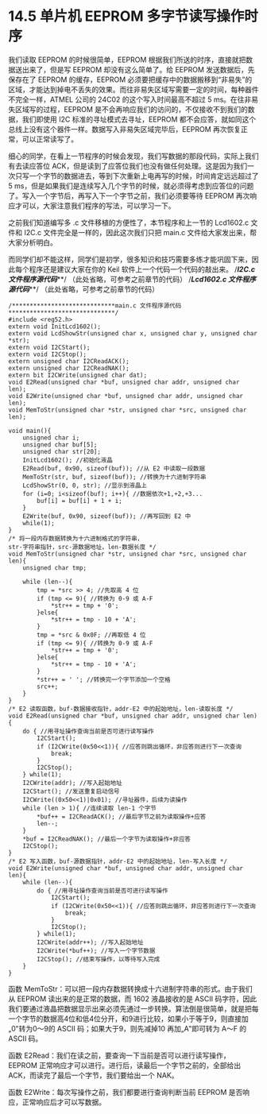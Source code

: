 # 14.5 单片机 EEPROM 多字节读写操作时序

我们读取 EEPROM 的时候很简单，EEPROM 根据我们所送的时序，直接就把数据送出来了，但是写 EEPROM 却没有这么简单了。给 EEPROM 发送数据后，先保存在了 EEPROM 的缓存，EEPROM 必须要把缓存中的数据搬移到“非易失”的区域，才能达到掉电不丢失的效果。而往非易失区域写需要一定的时间，每种器件不完全一样，ATMEL 公司的 24C02 的这个写入时间最高不超过 5 ms。在往非易失区域写的过程，EEPROM 是不会再响应我们的访问的，不仅接收不到我们的数据，我们即使用 I2C 标准的寻址模式去寻址，EEPROM 都不会应答，就如同这个总线上没有这个器件一样。数据写入非易失区域完毕后，EEPROM 再次恢复正常，可以正常读写了。

细心的同学，在看上一节程序的时候会发现，我们写数据的那段代码，实际上我们有去读应答位 ACK，但是读到了应答位我们也没有做任何处理。这是因为我们一次只写一个字节的数据进去，等到下次重新上电再写的时候，时间肯定远远超过了 5 ms，但是如果我们是连续写入几个字节的时候，就必须得考虑到应答位的问题了。写入一个字节后，再写入下一个字节之前，我们必须要等待 EEPROM 再次响应才可以，大家注意我们程序的写法，可以学习一下。

之前我们知道编写多 .c 文件移植的方便性了，本节程序和上一节的 Lcd1602.c 文件和 I2C.c 文件完全是一样的，因此这次我们只把 main.c 文件给大家发出来，帮大家分析明白。

而同学们却不能这样，同学们是初学，很多知识和技巧需要多练才能巩固下来，因此每个程序还是建议大家在你的 Keil 软件上一个代码一个代码的敲出来。
/*****************************I2C.c 文件程序源代码*******************************/
（此处省略，可参考之前章节的代码）
/***************************Lcd1602.c 文件程序源代码*****************************/
（此处省略，可参考之前章节的代码） 

```
/*****************************main.c 文件程序源代码******************************/
#include <reg52.h>
extern void InitLcd1602();
extern void LcdShowStr(unsigned char x, unsigned char y, unsigned char *str);
extern void I2CStart();
extern void I2CStop();
extern unsigned char I2CReadACK();
extern unsigned char I2CReadNAK();
extern bit I2CWrite(unsigned char dat);
void E2Read(unsigned char *buf, unsigned char addr, unsigned char len);
void E2Write(unsigned char *buf, unsigned char addr, unsigned char len);
void MemToStr(unsigned char *str, unsigned char *src, unsigned char len);

void main(){
    unsigned char i;
    unsigned char buf[5];
    unsigned char str[20];
    InitLcd1602(); //初始化液晶
    E2Read(buf, 0x90, sizeof(buf)); //从 E2 中读取一段数据
    MemToStr(str, buf, sizeof(buf)); //转换为十六进制字符串
    LcdShowStr(0, 0, str); //显示到液晶上
    for (i=0; i<sizeof(buf); i++){ //数据依次+1,+2,+3...
        buf[i] = buf[i] + 1 + i;
    }
    E2Write(buf, 0x90, sizeof(buf)); //再写回到 E2 中
    while(1);
}
/* 将一段内存数据转换为十六进制格式的字符串，
str-字符串指针，src-源数据地址，len-数据长度 */
void MemToStr(unsigned char *str, unsigned char *src, unsigned char len){
    unsigned char tmp;
   
    while (len--){
        tmp = *src >> 4; //先取高 4 位
        if (tmp <= 9){ //转换为 0-9 或 A-F
            *str++ = tmp + '0';
        }else{
            *str++ = tmp - 10 + 'A';
        }
        tmp = *src & 0x0F; //再取低 4 位
        if (tmp <= 9){ //转换为 0-9 或 A-F
            *str++ = tmp + '0';
        }else{
            *str++ = tmp - 10 + 'A';
        }
        *str++ = ' '; //转换完一个字节添加一个空格
        src++;
    }
}
/* E2 读取函数，buf-数据接收指针，addr-E2 中的起始地址，len-读取长度 */
void E2Read(unsigned char *buf, unsigned char addr, unsigned char len){
    do { //用寻址操作查询当前是否可进行读写操作
        I2CStart();
        if (I2CWrite(0x50<<1)){ //应答则跳出循环，非应答则进行下一次查询
            break;
        }
        I2CStop();
    } while(1);
    I2CWrite(addr); //写入起始地址
    I2CStart(); //发送重复启动信号
    I2CWrite((0x50<<1)|0x01); //寻址器件，后续为读操作
    while (len > 1){ //连续读取 len-1 个字节
        *buf++ = I2CReadACK(); //最后字节之前为读取操作+应答
        len--;
    }
    *buf = I2CReadNAK(); //最后一个字节为读取操作+非应答
    I2CStop();
}
/* E2 写入函数，buf-源数据指针，addr-E2 中的起始地址，len-写入长度 */
void E2Write(unsigned char *buf, unsigned char addr, unsigned char len){
    while (len--){
        do { //用寻址操作查询当前是否可进行读写操作
            I2CStart();
            if (I2CWrite(0x50<<1)){ //应答则跳出循环，非应答则进行下一次查询
                break;
            }
            I2CStop();
        } while(1);
        I2CWrite(addr++); //写入起始地址
        I2CWrite(*buf++); //写入一个字节数据
        I2CStop(); //结束写操作，以等待写入完成
    }
}
```

函数 MemToStr：可以把一段内存数据转换成十六进制字符串的形式。由于我们从 EEPROM 读出来的是正常的数据，而 1602 液晶接收的是 ASCII 码字符，因此我们要通过液晶把数据显示出来必须先通过一步转换。算法倒是很简单，就是把每一个字节的数据高4位和低4位分开，和9进行比较，如果小于等于9，则直接加„0‟转为0～9的 ASCII 码；如果大于9，则先减掉10 再加„A‟即可转为 A～F 的 ASCII 码。

函数 E2Read：我们在读之前，要查询一下当前是否可以进行读写操作，EEPROM 正常响应才可以进行。进行后，读最后一个字节之前的，全部给出 ACK，而读完了最后一个字节，我们要给出一个 NAK。

函数 E2Write：每次写操作之前，我们都要进行查询判断当前 EEPROM 是否响应，正常响应后才可以写数据。